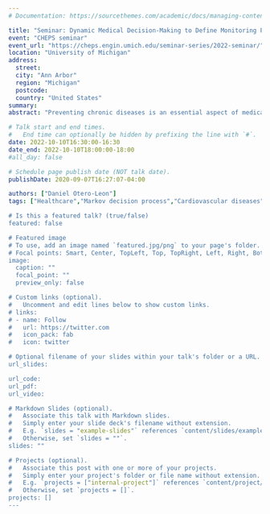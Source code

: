```yaml
---
# Documentation: https://sourcethemes.com/academic/docs/managing-content/

title: "Seminar: Dynamic Medical Decision-Making to Define Monitoring Policies for Cardiovascular Disease Prevention."
event: "CHEPS seminar"
event_url: "https://cheps.engin.umich.edu/seminar-series/2022-seminar/"
location: "University of Michigan"
address: 
  street:
  city: "Ann Arbor"
  region: "Michigan"
  postcode: 
  country: "United States"
summary:
abstract: "Preventing chronic diseases is an essential aspect of medical care. To prevent chronic diseases, physicians focus on monitoring their risk factors and prescribing the necessary medication. The optimal monitoring policy depends on the patient's risk factors and demographics. Monitoring too frequently may be unnecessary and costly; on the other hand, monitoring the patient infrequently means the patient may forgo needed treatment and experience adverse events related to the disease. We propose a finite horizon and finite-state Markov decision process to define monitoring policies. To build our Markov decision process, we estimate stochastic models based on longitudinal observational data from electronic health records for a large cohort of patients seen in the national U.S. Veterans Affairs health system. We use our model to study policies for whether or when to assess the need for cholesterol-lowering medications. We further use our model to investigate the role of gender and race on optimal monitoring policies."

# Talk start and end times.
#   End time can optionally be hidden by prefixing the line with `#`.
date: 2022-10-10T16:30:00-16:30
date_end: 2022-10-10T18:00:00-18:00
#all_day: false

# Schedule page publish date (NOT talk date).
publishDate: 2020-09-07T16:27:07-04:00

authors: ["Daniel Otero-Leon"]
tags: ["Healthcare","Markov decision process","Cardiovascular diseases",Invited Talk"]

# Is this a featured talk? (true/false)
featured: false

# Featured image
# To use, add an image named `featured.jpg/png` to your page's folder. 
# Focal points: Smart, Center, TopLeft, Top, TopRight, Left, Right, BottomLeft, Bottom, BottomRight.
image:
  caption: ""
  focal_point: ""
  preview_only: false

# Custom links (optional).
#   Uncomment and edit lines below to show custom links.
# links:
# - name: Follow
#   url: https://twitter.com
#   icon_pack: fab
#   icon: twitter

# Optional filename of your slides within your talk's folder or a URL.
url_slides:

url_code:
url_pdf:
url_video:

# Markdown Slides (optional).
#   Associate this talk with Markdown slides.
#   Simply enter your slide deck's filename without extension.
#   E.g. `slides = "example-slides"` references `content/slides/example-slides.md`.
#   Otherwise, set `slides = ""`.
slides: ""

# Projects (optional).
#   Associate this post with one or more of your projects.
#   Simply enter your project's folder or file name without extension.
#   E.g. `projects = ["internal-project"]` references `content/project/deep-learning/index.md`.
#   Otherwise, set `projects = []`.
projects: []
---
```


